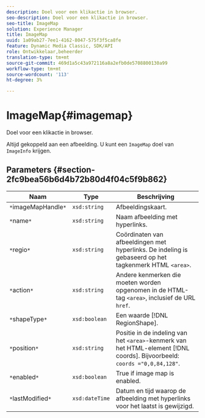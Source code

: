 ```yaml
---
description: Doel voor een klikactie in browser.
seo-description: Doel voor een klikactie in browser.
seo-title: ImageMap
solution: Experience Manager
title: ImageMap
uuid: 1a09ab27-7ee1-4162-8047-575f3f5ca8fe
feature: Dynamic Media Classic, SDK/API
role: Ontwikkelaar,beheerder
translation-type: tm+mt
source-git-commit: 469d1a5c43a972116a8a2efb0de5708800130a99
workflow-type: tm+mt
source-wordcount: '113'
ht-degree: 3%

---
```



# ImageMap{#imagemap}

Doel voor een klikactie in browser.

Altijd gekoppeld aan een afbeelding. U kunt een `ImageMap` doel van `ImageInfo` krijgen.

## Parameters {#section-2fc9bea56b6d4b72b80d4f04c5f9b862}

| Naam | Type | Beschrijving |
|---|---|---|
| `*`imageMapHandle`*` | `xsd:string` | Afbeeldingskaart. |
| `*`name`*` | `xsd:string` | Naam afbeelding met hyperlinks. |
| `*`regio`*` | `xsd:string` | Coördinaten van afbeeldingen met hyperlinks. De indeling is gebaseerd op het tagkenmerk HTML `<area>`. |
| `*`action`*` | `xsd:string` | Andere kenmerken die moeten worden opgenomen in de HTML-tag `<area>`, inclusief de URL `href`. |
| `*`shapeType`*` | `xsd:boolean` | Een waarde [!DNL RegionShape]. |
| `*`position`*` | `xsd:string` | Positie in de indeling van het `<area>`-kenmerk van het HTML-element [!DNL coords]. Bijvoorbeeld: `coords ="0,0,84,128"`. |
| `*`enabled`*` | `xsd:boolean` | True if image map is enabled. |
| `*`lastModified`*` | `xsd:dateTime` | Datum en tijd waarop de afbeelding met hyperlinks voor het laatst is gewijzigd. |

